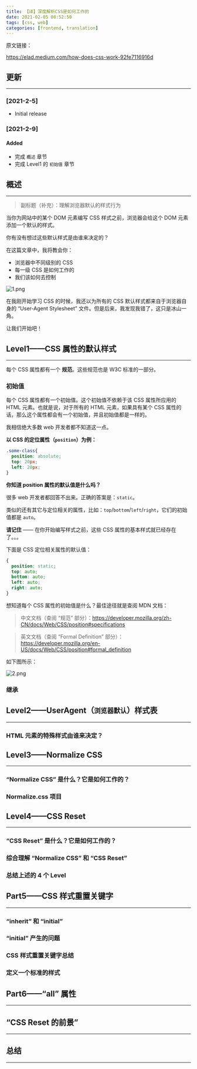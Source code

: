 ```yaml
---
title: 【译】深度解析CSS是如何工作的
date: 2021-02-05 08:52:50
tags: [css, web]
categories: [frontend, translation]
---
```


原文链接：

https://elad.medium.com/how-does-css-work-92fe7116916d

<!-- more -->

## 更新

------

### [2021-2-5]

- Initial release

### [2021-2-9]

#### Added

- 完成 `概述` 章节
- 完成 Level1 的 `初始值` 章节

## 概述

------

> 副标题（补充）：理解浏览器默认的样式行为

当你为网站中的某个 DOM 元素编写 CSS 样式之前，浏览器会给这个 DOM 元素添加一个默认的样式。

你有没有想过这些默认样式是由谁来决定的？

在这篇文章中，我将教会你：

- 浏览器中不同级别的 CSS
- 每一级 CSS 是如何工作的
- 我们该如何去控制

![1.png](https://oos.blog.yyge.top/2021/2/5/%E3%80%90%E8%AF%91%E3%80%91%E6%B7%B1%E5%BA%A6%E8%A7%A3%E6%9E%90CSS%E6%98%AF%E5%A6%82%E4%BD%95%E5%B7%A5%E4%BD%9C%E7%9A%84/images/1.png)

在我刚开始学习 CSS 的时候，我还以为所有的 CSS 默认样式都来自于浏览器自身的 “User-Agent Stylesheet” 文件。但是后来，我发现我错了，这只是冰山一角。

让我们开始吧！

## Level1——CSS 属性的默认样式

------

每个 CSS 属性都有一个 **规范**。这些规范也是 W3C 标准的一部分。

### 初始值

每个 CSS 属性都有一个初始值。这个初始值不依赖于该 CSS 属性所应用的 HTML 元素。也就是说，对于所有的 HTML 元素，如果具有某个 CSS 属性的话，那么这个属性都会有一个初始值，并且初始值都是一样的。

我相信绝大多数 web 开发者都不知道这一点。

**以 CSS 的定位属性（`position`）为例：**

```css
.some-class{
  position: absolute;
  top: 20px;
  left: 20px;
}
```

**你知道 position 属性的默认值是什么吗？**

很多 web 开发者都回答不出来。正确的答案是：`static`。

类似的还有其它与定位相关的属性，比如：`top`/`bottom`/`left`/`right`，它们的初始值都是 `auto`。

**请记住** —— 在你开始编写样式之前，这些 CSS 属性的基本样式就已经存在了。。。

下面是 CSS 定位相关属性的默认值：

```css
{
  position: static;
  top: auto;
  bottom: auto;
  left: auto;
  right: auto;
}
```

想知道每个 CSS 属性的初始值是什么？最佳途径就是查阅 MDN 文档：

> 中文文档（查阅 “规范” 部分）：https://developer.mozilla.org/zh-CN/docs/Web/CSS/position#specifications

> 英文文档（查阅 “Formal Definition” 部分）：https://developer.mozilla.org/en-US/docs/Web/CSS/position#formal_definition

如下图所示：

![2.png](https://oos.blog.yyge.top/2021/2/5/%E3%80%90%E8%AF%91%E3%80%91%E6%B7%B1%E5%BA%A6%E8%A7%A3%E6%9E%90CSS%E6%98%AF%E5%A6%82%E4%BD%95%E5%B7%A5%E4%BD%9C%E7%9A%84/images/2.png)

### 继承

## Level2——UserAgent（`浏览器默认`）样式表

------

### HTML 元素的特殊样式由谁来决定？

## Level3——Normalize CSS

------

### “Normalize CSS” 是什么？它是如何工作的？

### Normalize.css 项目

## Level4——CSS Reset

------

### “CSS Reset” 是什么？它是如何工作的？

### 综合理解 “Normalize CSS” 和 “CSS Reset”

### 总结上述的 4 个 Level

## Part5——CSS 样式重置关键字

------

### “inherit” 和 “initial”

### “initial” 产生的问题

### CSS 样式重置关键字总结

### 定义一个标准的样式

## Part6——“all” 属性

------

## “CSS Reset 的前景”

------

## 总结

------